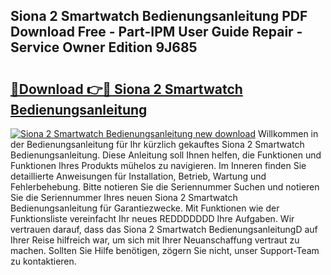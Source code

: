 ## Siona 2 Smartwatch Bedienungsanleitung PDF Download Free - Part-IPM User Guide Repair - Service Owner Edition 9J685

# <h2><a href="http://df5v47.blite.top/?on=Siona+2+Smartwatch+Bedienungsanleitung">🔗Download 👉🔴 Siona 2 Smartwatch Bedienungsanleitung</a></h2>

[![Siona 2 Smartwatch Bedienungsanleitung new download](https://i.imgur.com/lujVjoI.png)](http://df5v47.blite.top/?on=Siona+2+Smartwatch+Bedienungsanleitung)
Willkommen in der Bedienungsanleitung für Ihr kürzlich gekauftes Siona 2 Smartwatch Bedienungsanleitung. Diese Anleitung soll Ihnen helfen, die Funktionen und Funktionen Ihres Produkts mühelos zu navigieren. Im Inneren finden Sie detaillierte Anweisungen für Installation, Betrieb, Wartung und Fehlerbehebung. Bitte notieren Sie die Seriennummer Suchen und notieren Sie die Seriennummer Ihres neuen Siona 2 Smartwatch Bedienungsanleitung für Garantiezwecke. Mit Funktionen wie der Funktionsliste vereinfacht Ihr neues REDDDDDDD Ihre Aufgaben. Wir vertrauen darauf, dass das Siona 2 Smartwatch BedienungsanleitungD auf Ihrer Reise hilfreich war, um sich mit Ihrer Neuanschaffung vertraut zu machen. Sollten Sie Hilfe benötigen, zögern Sie nicht, unser Support-Team zu kontaktieren.
